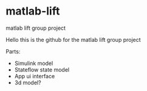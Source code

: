 # matlab-lift
matlab lift group project

Hello this is the github for the matlab lift group project

Parts:
- Simulink model
- Stateflow state model
- App ui interface
- 3d model?
